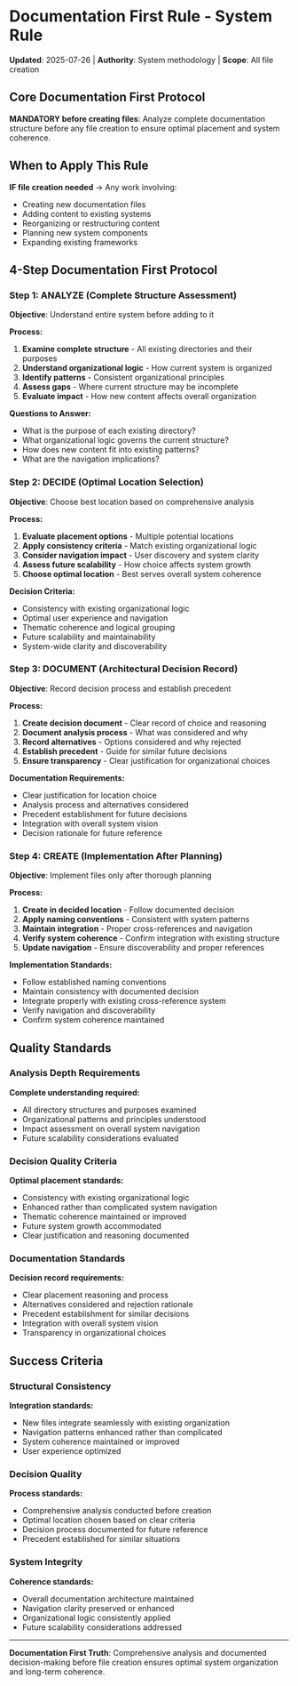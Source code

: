 # Documentation First Rule - System Rule

**Updated**: 2025-07-26 | **Authority**: System methodology | **Scope**: All file creation

## Core Documentation First Protocol

**MANDATORY before creating files**: Analyze complete documentation structure before any file creation to ensure optimal placement and system coherence.

## When to Apply This Rule

**IF file creation needed** → Any work involving:
- Creating new documentation files
- Adding content to existing systems
- Reorganizing or restructuring content
- Planning new system components
- Expanding existing frameworks

## 4-Step Documentation First Protocol

### Step 1: ANALYZE (Complete Structure Assessment)
**Objective**: Understand entire system before adding to it

**Process:**
1. **Examine complete structure** - All existing directories and their purposes
2. **Understand organizational logic** - How current system is organized
3. **Identify patterns** - Consistent organizational principles
4. **Assess gaps** - Where current structure may be incomplete
5. **Evaluate impact** - How new content affects overall organization

**Questions to Answer:**
- What is the purpose of each existing directory?
- What organizational logic governs the current structure?
- How does new content fit into existing patterns?
- What are the navigation implications?

### Step 2: DECIDE (Optimal Location Selection)
**Objective**: Choose best location based on comprehensive analysis

**Process:**
1. **Evaluate placement options** - Multiple potential locations
2. **Apply consistency criteria** - Match existing organizational logic
3. **Consider navigation impact** - User discovery and system clarity
4. **Assess future scalability** - How choice affects system growth
5. **Choose optimal location** - Best serves overall system coherence

**Decision Criteria:**
- Consistency with existing organizational logic
- Optimal user experience and navigation
- Thematic coherence and logical grouping
- Future scalability and maintainability
- System-wide clarity and discoverability

### Step 3: DOCUMENT (Architectural Decision Record)
**Objective**: Record decision process and establish precedent

**Process:**
1. **Create decision document** - Clear record of choice and reasoning
2. **Document analysis process** - What was considered and why
3. **Record alternatives** - Options considered and why rejected
4. **Establish precedent** - Guide for similar future decisions
5. **Ensure transparency** - Clear justification for organizational choices

**Documentation Requirements:**
- Clear justification for location choice
- Analysis process and alternatives considered  
- Precedent establishment for future decisions
- Integration with overall system vision
- Decision rationale for future reference

### Step 4: CREATE (Implementation After Planning)
**Objective**: Implement files only after thorough planning

**Process:**
1. **Create in decided location** - Follow documented decision
2. **Apply naming conventions** - Consistent with system patterns
3. **Maintain integration** - Proper cross-references and navigation
4. **Verify system coherence** - Confirm integration with existing structure
5. **Update navigation** - Ensure discoverability and proper references

**Implementation Standards:**
- Follow established naming conventions
- Maintain consistency with documented decision
- Integrate properly with existing cross-reference system
- Verify navigation and discoverability
- Confirm system coherence maintained

## Quality Standards

### Analysis Depth Requirements
**Complete understanding required:**
- All directory structures and purposes examined
- Organizational patterns and principles understood
- Impact assessment on overall system navigation
- Future scalability considerations evaluated

### Decision Quality Criteria
**Optimal placement standards:**
- Consistency with existing organizational logic
- Enhanced rather than complicated system navigation
- Thematic coherence maintained or improved
- Future system growth accommodated
- Clear justification and reasoning documented

### Documentation Standards
**Decision record requirements:**
- Clear placement reasoning and process
- Alternatives considered and rejection rationale
- Precedent establishment for similar decisions
- Integration with overall system vision
- Transparency in organizational choices

## Success Criteria

### Structural Consistency
**Integration standards:**
- New files integrate seamlessly with existing organization
- Navigation patterns enhanced rather than complicated
- System coherence maintained or improved
- User experience optimized

### Decision Quality
**Process standards:**
- Comprehensive analysis conducted before creation
- Optimal location chosen based on clear criteria
- Decision process documented for future reference
- Precedent established for similar situations

### System Integrity
**Coherence standards:**
- Overall documentation architecture maintained
- Navigation clarity preserved or enhanced
- Organizational logic consistently applied
- Future scalability considerations addressed

---

**Documentation First Truth**: Comprehensive analysis and documented decision-making before file creation ensures optimal system organization and long-term coherence.